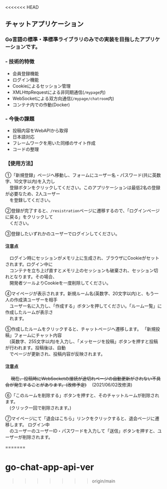 <<<<<<< HEAD
## チャットアプリケーション
### Go言語の標準・準標準ライブラリのみでの実装を目指したアプリケーションです。
### - 技術的特徴  
  - 会員登録機能
  - ログイン機能
  - Cookieによるセッション管理
  - XMLHttpRequestによる非同期通信(`/mypage`内)
  - WebSocketによる双方向通信(`/mypage/chatroom`内)
  - コンテナ内での作動(Docker)

### - 今後の課題
  - 投稿内容をWebAPIから取得
  - 日本語対応
  - フレームワークを用いた同様のサイト作成
  - コードの整理

### 【使用方法】
①「新規登録」ページへ移動し、フォームにユーザー名・パスワード(共に英数字、10文字以内)を入力し<br>　登録ボタンをクリックしてください。このアプリケーションは最低2名の登録が必要なため、2人ユーザー<br>　を登録してください。

②登録が完了すると、`/resistration`ページに遷移するので、「ログインページに戻る」をクリックして<br>　ください。

③登録したいずれかのユーザーでログインしてください。

#### 注意点  
　ログイン時にセッションがメモリ上に生成され、ブラウザにCookieがセットされます。ログイン中に<br>　コンテナを立ち上げ直すとメモリ上のセッションも破棄され、セッション切れとなります。その場合、<br>　開発者ツールよりCookieを一度削除してください。

④マイページが表示されます。新規ルーム名(英数字、20文字以内)と、もう一人の作成済ユーザーを相手<br>　ユーザー名に入力し、「作成する」ボタンを押してください。「ルーム一覧」に作成したルームが表示さ<br>　れます。

⑤作成したルームをクリックすると、チャットページへ遷移します。  「新規投稿」フォームにチャット内容<br>　(英数字、255文字以内)を入力し、「メッセージを投稿」ボタンを押すと投稿が行われます。投稿後は、自動<br>　でページが更新され、投稿内容が反映されます。

#### 注意点
　 ~~現在、投稿時にWebSocketの接続が途切れページの自動更新がされない不具合が発生することがあります。(改修予定)~~
　(2021/06/02改修済)



⑥「このルームを削除する」ボタンを押すと、そのチャットルームが削除されます。<br>　(クリック一回で削除されます。)

⑦マイページにて「退会はこちら」リンクをクリックすると、退会ページに遷移します。  ログイン中<br>　のユーザーのユーザーID・パスワードを入力して「送信」ボタンを押すと、ユーザーが削除されます。

=======
# go-chat-app-api-ver
>>>>>>> origin/main

